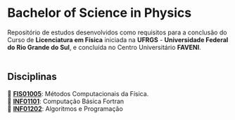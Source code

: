 # Bachelor of Science in Physics

Repositório de estudos desenvolvidos como requisitos para a conclusão do Curso de **Licenciatura em Física** iniciada na **UFRGS** - **Universidade Federal do Rio Grande do Sul**, e concluída no Centro Universitário **FAVENI**.  
<br />

## Disciplinas

📂 **[FIS01005](https://github.com/fermyno/bachelor-of-Science-in-Physics/tree/main/FIS01005-metodos-computacionais-da-fisica)**: Métodos Computacionais da Física.  
📂 **[INF01101](https://github.com/fermyno/bachelor-of-Science-in-Physics/tree/main/INF01101-computacao-basica-fortran)**: Computação Básica Fortran  
📂 **[INF01202](https://github.com/fermyno/bachelor-of-Science-in-Physics/tree/main/INF01202-algoritmos-e-programacao)**: Algoritmos e Programação  
<br />
